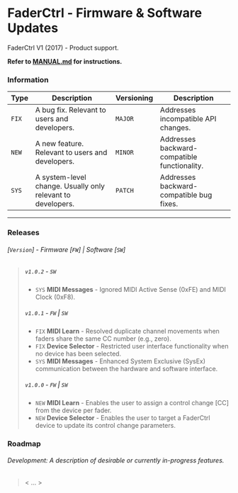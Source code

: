 # FaderCtrl - Firmware & Software Updates

FaderCtrl V1 (2017) - Product support. <p>
<strong> Refer to [MANUAL.md](MANUAL.md) for instructions. </strong>

### Information

| **Type** | **Description**                                             | **Versioning** | **Description**                              |
|----------|-------------------------------------------------------------|----------------|----------------------------------------------|
| `FIX`   | A bug fix. Relevant to users and developers.                | `MAJOR`        | Addresses incompatible API changes.          |
| `NEW`   | A new feature. Relevant to users and developers.            | `MINOR`        | Addresses backward-compatible functionality. |
| `SYS`   | A system-level change. Usually only relevant to developers. | `PATCH`        | Addresses backward-compatible bug fixes.     |

---
### Releases
<em><h6>[`Version`] - Firmware [`FW`]  | Software [`SW`]</h6></em>

> ##### `v1.0.2` - `SW`
> - `SYS` **MIDI Messages** - Ignored MIDI Active Sense (0xFE) and MIDI Clock (0xF8).
>
> ##### `v1.0.1` - `FW` | `SW`
> - `FIX` **MIDI Learn** - Resolved duplicate channel movements when faders share the same CC number (e.g., zero).
> - `FIX` **Device Selector** - Restricted user interface functionality when no device has been selected.
> - `SYS` **MIDI Messages** - Enhanced System Exclusive (SysEx) communication between the hardware and software interface.
>
> ##### `v1.0.0` - `FW` | `SW`
> - `NEW` **MIDI Learn** - Enables the user to assign a control change [CC] from the device per fader.
> - `NEW` **Device Selector** - Enables the user to target a FaderCtrl device to update its control change parameters.

### Roadmap

<em><h6>Development: A description of desirable or currently in-progress features. </h6></em>
> < ... >
